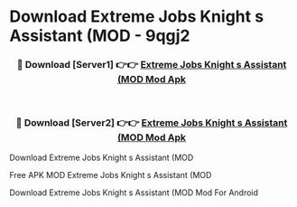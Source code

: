 # Download Extreme Jobs Knight s Assistant (MOD - 9qgj2



<div align="center">
<h3>🔴 Download [Server1] 👉👉 <a href="https://momento.my/?title=Extreme_Jobs_Knight_s_Assistant_(MOD">Extreme Jobs Knight s Assistant (MOD Mod Apk</a></h3><br>

<h3>🔴 Download [Server2] 👉👉 <a href="https://momento.my/?title=Extreme_Jobs_Knight_s_Assistant_(MOD">Extreme Jobs Knight s Assistant (MOD Mod Apk</a></h3>
</div>



Download Extreme Jobs Knight s Assistant (MOD 

Free APK MOD Extreme Jobs Knight s Assistant (MOD 

Download Extreme Jobs Knight s Assistant (MOD Mod For Android
